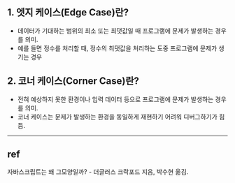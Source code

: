 ## 1. 엣지 케이스(Edge Case)란?
* 데이터가 기대하는 범위의 최소 또는 최댓값일 때 프로그램에 문제가 발생하는 경우를 의미. 
* 예를 들면 정수를 처리할 때, 정수의 최댓값을 처리하는 도중 프로그램에 문제가 생기는 경우

## 2. 코너 케이스(Corner Case)란?
* 전혀 예상하지 못한 환경이나 입력 데이터 등으로 프로그램에 문제가 발생하는 경우를 의미.
* 코너 케이스는 문제가 발생하는 환경을 동일하게 재현하기 어려워 디버그하기가 힘듬. 


---
## ref
자바스크립트는 왜 그모양일까? - 더글러스 크락포드 지음, 박수현 옮김. 